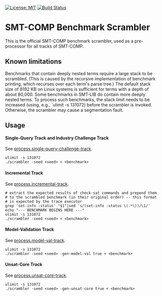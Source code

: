 [![License: MIT](https://img.shields.io/badge/License-MIT-yellow.svg)](https://opensource.org/licenses/MIT)
[![Build Status](https://travis-ci.com/SMT-COMP/scrambler.svg?branch=master)](https://travis-ci.com/SMT-COMP/scrambler)

SMT-COMP Benchmark Scrambler
===============================================================================

This is the official SMT-COMP benchmark scrambler, used as a pre-processor for
all tracks of SMT-COMP.


## Known limitations

Benchmarks that contain deeply nested terms require a large stack to be
scrambled. (This is caused by the recursive implementation of benchmark
printing, which recurses over each term's parse tree.) The default stack
size of 8192 KB on Linux systems is sufficient for terms with a depth of
about 80,000. Some benchmarks in SMT-LIB do contain more deeply nested
terms. To process such benchmarks, the stack limit needs to be increased
(using, e.g., `ulimit -s 131072) before the scrambler is invoked. Otherwise,
the scrambler may cause a segmentation fault.


## Usage

#### Single-Query Track and Industry Challenge Track

See [process.single-query-challenge-track](process.single-query-challenge-track).
```
ulimit -s 131072
./scrambler -seed <seed> < <benchmark>
```

#### Incremental Track

See [process.incremental-track](process.incremental-track).

```
# extract the expected results of check-sat commands and prepend them
# to the scrambled benchmark (in their original order) -- this format
# is expected by the trace executor
grep 'set-info :status' "$1"|sed 's/(set-info :status \(.*\))/\1/'
echo "--- BENCHMARK BEGINS HERE ---"
ulimit -s 131072
./scrambler -seed <seed> < <benchmark>
```

#### Model-Validation Track

See [process.model-val-track](process.model-val-track).

```
ulimit -s 131072
./scrambler -seed <seed> -gen-model-val true < <benchmark>
```

#### Unsat-Core Track

See [process.unsat-core-track](process.unsat-core-track).

```
ulimit -s 131072
./scrambler -seed <seed> -gen-unsat-core true < <benchmark>
```
